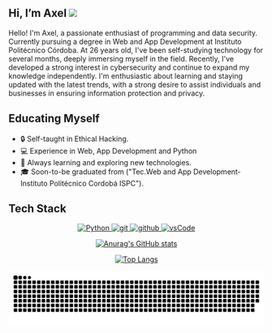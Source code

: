 ## Hi, I’m Axel <img src = "https://raw.githubusercontent.com/MartinHeinz/MartinHeinz/master/wave.gif" width = 30px> 

<div>
    Hello! I'm Axel, a passionate enthusiast of programming and data security. Currently pursuing a degree in Web and App Development at Instituto Politécnico Córdoba. At 26 years old, I've been self-studying technology for several months, deeply immersing myself in the field. Recently, I've developed a strong interest in cybersecurity and continue to expand my knowledge independently. I'm enthusiastic about learning and staying updated with the latest trends, with a strong desire to assist individuals and businesses in ensuring information protection and privacy.
</div>

## Educating Myself

<ul>
    <li aling="center">🔒 Self-taught in Ethical Hacking.</li>
    <li>💻 Experience in Web, App Development and Python</li>
    <li>🌱 Always learning and exploring new technologies.</li>
    <li> 🎓 Soon-to-be graduated from ("Tec.Web and App Development-Instituto Politécnico Cordobá ISPC").</li>
</ul>

## Tech Stack
<p align="center">
  <a href="https://www.python.org" target="_blank">
    <img alt="Python" src="https://img.shields.io/badge/Python-3776AB?style=for-the-badge&logo=python&logoColor=white">
  </a>
  
 
  <a href="https://git-scm.com/" target="_blank">
    <img src="https://img.shields.io/badge/git-F05032.svg?style=for-the-badge&logo=git&logoColor=white"
      alt="git"/>
  </a>
  <a href="https://github.com/ELanza-48" target="_blank">
    <img src="https://img.shields.io/badge/github-181717.svg?style=for-the-badge&logo=github&logoColor=white" alt="github" />
  </a>
  <a href="https://code.visualstudio.com/" target="_blank">
    <img src="https://img.shields.io/badge/vscode-007ACC.svg?style=for-the-badge&logo=visualstudiocode&logoColor=white" alt="vsCode"/> 
  </a>
 
</p>

<div align="center">

[![Anurag's GitHub stats](https://github-readme-stats.vercel.app/api?username=ExpertHacker444)](https://github.com/ExpertHacker444/github-readme-stats)

</div>

<div align="center">
  
 [![Top Langs](https://github-readme-stats.vercel.app/api/top-langs/?username=ExpertHacker444&layout=donut)](https://github.com/ExpertHacker444/github-readme-stats)

</div>





 
 
</div>

<p align="center">
  <img  src="https://raw.githubusercontent.com/Elanza-48/Elanza-48/main/resources/img/github-contribution-grid-snake.svg"
    alt="example" />
</p>




